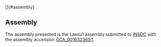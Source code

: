 []{#assembly}

Assembly
--------

The assembly presented is the Laesu1 assembly submitted to
[INSDC](http://www.insdc.org) with the assembly accession
[GCA\_001632365.1](http://www.ebi.ac.uk/ena/data/view/GCA_001632365.1).
